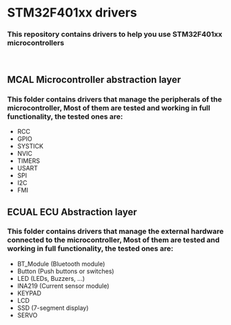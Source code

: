 # STM32F401xx drivers
### This repository contains drivers to help you use STM32F401xx microcontrollers

</br>

## MCAL Microcontroller abstraction layer
### This folder contains drivers that manage the peripherals of the microcontroller, Most of them are tested and working in full functionality, the tested ones are:
* RCC
* GPIO
* SYSTICK
* NVIC
* TIMERS
* USART
* SPI
* I2C
* FMI


## ECUAL ECU Abstraction layer
### This folder contains drivers that manage the external hardware connected to the microcontroller, Most of them are tested and working in full functionality, the tested ones are:
* BT_Module (Bluetooth module)
* Button (Push buttons or switches)
* LED (LEDs, Buzzers, ...)
* INA219 (Current sensor module)
* KEYPAD
* LCD
* SSD (7-segment display)
* SERVO
